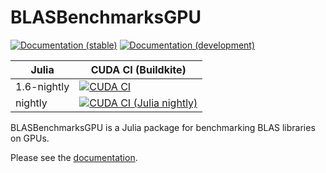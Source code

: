 # BLASBenchmarksGPU

[![Documentation (stable)][docs-stable-img]][docs-stable-url]
[![Documentation (development)][docs-dev-img]][docs-dev-url]

| Julia           | CUDA CI (Buildkite)                                                              |
| --------------- | -------------------------------------------------------------------------------- |
| 1.6-nightly     | [![CUDA CI][ci-cuda-juliastable-img]][ci-cuda-juliastable-url]                   |
| nightly         | [![CUDA CI (Julia nightly)][ci-cuda-julianightly-img]][ci-cuda-julianightly-url] |

[docs-stable-img]: https://img.shields.io/badge/docs-stable-blue.svg "Documentation (stable)"
[docs-stable-url]: https://JuliaLinearAlgebra.github.io/BLASBenchmarksGPU.jl/stable/
[docs-dev-img]: https://img.shields.io/badge/docs-dev-blue.svg "Documentation (development)"
[docs-dev-url]: https://JuliaLinearAlgebra.github.io/BLASBenchmarksGPU.jl/dev/
[ci-cuda-juliastable-img]: https://badge.buildkite.com/6b5659c0fb69a540f4b5220c9a06eea10e4598463f9a7f95e9.svg?branch=master&step=Julia%201.6-nightly
[ci-cuda-juliastable-url]: https://buildkite.com/julialang/blasbenchmarksgpu-dot-jl
[ci-cuda-julianightly-img]: https://badge.buildkite.com/6b5659c0fb69a540f4b5220c9a06eea10e4598463f9a7f95e9.svg?branch=master&step=Julia%20nightly
[ci-cuda-julianightly-url]: https://buildkite.com/julialang/blasbenchmarksgpu-dot-jl

BLASBenchmarksGPU is a Julia package for benchmarking BLAS libraries on GPUs.

Please see the [documentation][docs-stable-url].
